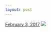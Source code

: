 ```yaml
---
layout: post
---
```


<p>
  <time><a href="/605">February 3, 2017</a></time>
  <a href="/605"><img src="{{ site.assets_url }}/605-640.jpg" srcset="{{ site.assets_url }}/605-320.jpg 320w, {{ site.assets_url }}/605-640.jpg 640w, {{ site.assets_url }}/605-960.jpg 960w, {{ site.assets_url }}/605-1280.jpg 1280w" sizes="(min-width: 700px) 50vw, calc(100vw - 2rem)" /></a>
</p>
